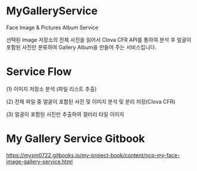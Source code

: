 # MyGalleryService
Face Image &amp; Pictures Album Service

선택된 Image 저장소의 전체 사진을 읽어서 Clova CFR API를 통하여 분석 후
얼굴이 포함된 사진만 분류하여 Gallery Album을 만들어 주는 서비스입니다.


# Service Flow

(1) 이미지 저장소 분석 (파일 리스트 추출)

(2) 전체 파일 중 얼굴이 포함된 사진 및 이미지 분석 및 분리 저장(Clova CFR)

(3) 얼굴이 포함된 사진만 추출하여 갤러리 타일 이미지 

# My Gallery Service Gitbook

https://mysm0722.gitbooks.io/my-project-book/content/ncp-my-face-image-gallery-service.html
